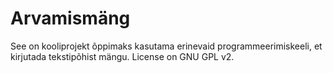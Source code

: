 # Arvamismäng
See on kooliprojekt õppimaks kasutama erinevaid programmeerimiskeeli, et kirjutada tekstipõhist mängu.
License on GNU GPL v2.
